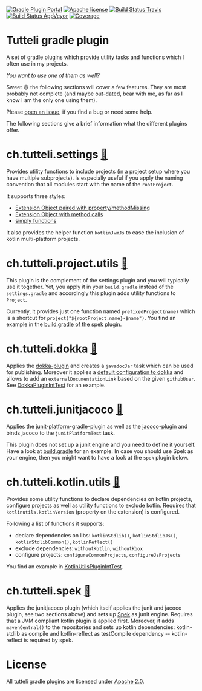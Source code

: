 [![Gradle Plugin Portal](https://img.shields.io/badge/gradle%20plugin-v0.9.0-blue.svg)](https://plugins.gradle.org/u/robstoll)
[![Apache license](https://img.shields.io/badge/license-Apache%202.0-brightgreen.svg)](http://opensource.org/licenses/Apache2.0)
[![Build Status Travis](https://travis-ci.org/robstoll/tutteli-gradle-plugins.svg?branch=master)](https://travis-ci.org/robstoll/tutteli-gradle-plugins/branches)
[![Build Status AppVeyor](https://ci.appveyor.com/api/projects/status/bv5e7rhsjko5mqy4/?branch=master&svg=true)](https://ci.appveyor.com/project/robstoll/tutteli-gradle-plugins/?branch=master)
[![Coverage](https://codecov.io/github/robstoll/tutteli-gradle-plugins/coverage.svg?branch=master)](https://codecov.io/github/robstoll/tutteli-gradle-plugins?branch=master)

# Tutteli gradle plugin
A set of gradle plugins which provide utility tasks and functions which I often use in my projects.

*You want to use one of them as well?*

Sweet :smile: the following sections will cover a few features.
They are most probably not complete
(and maybe out-dated, bear with me, as far as I know I am the only one using them).

Please [open an issue](https://github.com/robstoll/tutteli-gradle-plugins/issues/new),
if you find a bug or need some help.

The following sections give a brief information what the different plugins offer.

# ch.tutteli.settings [🔗](https://plugins.gradle.org/plugin/ch.tutteli.settings/0.9.0)
Provides utility functions to include projects (in a project setup where you have multiple subprojects).
Is especially useful if you apply the naming convention that all modules start with the name of the `rootProject`.

It supports three styles:
- [Extension Object paired with property/methodMissing](https://github.com/robstoll/tutteli-gradle-plugins/tree/master/tutteli-gradle-settings/src/test/groovy/ch/tutteli/gradle/settings/SettingsUtilPluginIntTest.groovy#L29)
- [Extension Object with method calls](https://github.com/robstoll/tutteli-gradle-plugins/tree/master/tutteli-gradle-settings/src/test/groovy/ch/tutteli/gradle/settings/SettingsUtilPluginIntTest.groovy#L94)
- [simply functions](https://github.com/robstoll/tutteli-gradle-plugins/tree/master/tutteli-gradle-settings/src/test/groovy/ch/tutteli/gradle/settings/SettingsUtilPluginIntTest.groovy#L175)

It also provides the helper function `kotlinJvmJs` to ease the inclusion of kotlin multi-platform projects.

# ch.tutteli.project.utils [🔗](https://plugins.gradle.org/plugin/ch.tutteli.project.utils/0.9.0)
This plugin is the complement of the settings plugin and you will typically use it together. 
Yet, you apply it in your `build.gradle` instead of the `settings.gradle` and accordingly this plugin adds utility functions to `Project`.

Currently, it provides just one function named `prefixedProject(name)` which is a shortcut for `project("${rootProject.name}-$name")`.
You find an example in the [build.gradle of the spek plugin](https://github.com/robstoll/tutteli-gradle-plugins/tree/master/tutteli-gradle-spek/build.gradle#L20).

# ch.tutteli.dokka [🔗](https://plugins.gradle.org/plugin/ch.tutteli.dokka/0.9.0)
Applies the [dokka-plugin](https://github.com/Kotlin/dokka) and creates a `javadocJar` task which can be used for publishing.
Moreover it applies a [default configuration to dokka](https://github.com/robstoll/tutteli-gradle-plugins/tree/master/tutteli-gradle-dokka/src/main/groovy/ch/tutteli/gradle/dokka/DokkaPluginExtension.groovy#L22)
and allows to add an `externalDocumentationLink` based on the given `githubUser`. 
See [DokkaPluginIntTest](https://github.com/robstoll/tutteli-gradle-plugins/tree/master/tutteli-gradle-dokka/src/test/groovy/ch/tutteli/gradle/dokka/DokkaPluginIntTest.groovy#L112)
for an example.

# ch.tutteli.junitjacoco [🔗](https://plugins.gradle.org/plugin/ch.tutteli.junitjacoco/0.9.0)
Applies the [junit-platform-gradle-plugin](https://junit.org/junit5/docs/current/user-guide/#running-tests-build-gradle)
as well as the [jacoco-plugin](https://docs.gradle.org/current/userguide/jacoco_plugin.html)
and binds jacoco to the `junitPlatformTest` task.

This plugin does not set up a junit engine and you need to define it yourself. 
Have a look at [build.gradle](https://github.com/robstoll/tutteli-gradle-plugins/tree/master/build.gradle#L61)
for an example.
In case you should use Spek as your engine, then you might want to have a look at the `spek` plugin below.

# ch.tutteli.kotlin.utils [🔗](https://plugins.gradle.org/plugin/ch.tutteli.kotlin.utils/0.9.0)
Provides some utility functions to declare dependencies on kotlin projects, configure projects as well as utility functions to exclude kotlin.
Requires that `kotlinutils.kotlinVersion` (property on the extension) is configured.

Following a list of functions it supports:
- declare dependencies on libs: `kotlinStdlib()`, `kotlinStdlibJs()`, `kotlinStdlibCommon()`, `kotlinReflect()`  
- exclude dependencies: `withoutKotlin`, `withoutKbox`
- configure projects: `configureCommonProjects`, `configureJsProjects`   

You find an example in [KotlinUtilsPluginIntTest](https://github.com/robstoll/tutteli-gradle-plugins/tree/master/tutteli-gradle-kotlin-utils/src/test/groovy/ch/tutteli/gradle/kotlin/KotlinUtilsPluginIntTest.groovy#L31).

# ch.tutteli.spek [🔗](https://plugins.gradle.org/plugin/ch.tutteli.spek/0.9.0)
Applies the junitjacoco plugin (which itself applies the junit and jacoco plugin, see two sections above) 
and sets up [Spek](http://spekframework.org/) as junit engine.
Requires that a JVM compliant kotlin plugin is applied first.
Moreover, it adds `mavenCentral()` to the repositories and sets up kotlin dependencies:
kotlin-stdlib as compile and kotlin-reflect as testCompile dependency -- kotlin-reflect is required by spek.

# License
All tutteli gradle plugins are licensed under [Apache 2.0](http://opensource.org/licenses/Apache2.0).
